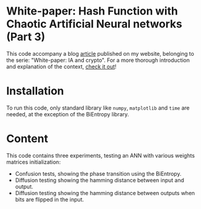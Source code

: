 # White-paper: Hash Function with Chaotic Artificial Neural networks (Part 3)

This code accompany a blog [article](https://manuneuro.github.io/EmmanuelCalvet//quantum,/crypto/2024/04/01/whiepaper-p3.html) published on my website, belonging to the serie: "White-paper: IA and crypto". For a more thorough introduction and explanation of the context, [check it out](https://manuneuro.github.io/EmmanuelCalvet//quantum,/crypto/2022/09/01/whitepaper-p1.html)!

# Installation

To run this code, only standard library like `numpy`, `matplotlib` and `time` are needed, at the exception of the BiEntropy library.

# Content

This code contains three experiments, testing an ANN with various weights matrices initialization:

- Confusion tests, showing the phase transition using the BiEntropy.
- Diffusion testing showing the hamming distance between input and output.
- Diffusion testing showing the hamming distance between outputs when bits are flipped in the input.
